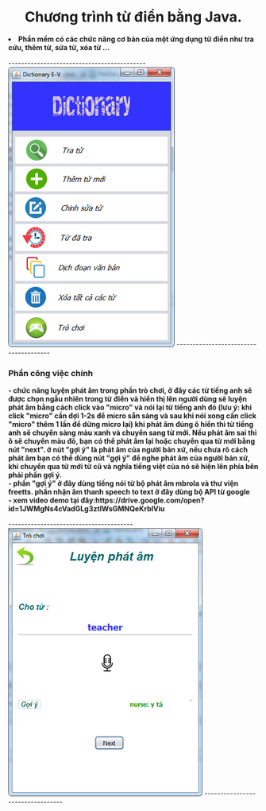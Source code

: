 <h1 align="center"> Chương trình từ điển bằng Java. </h1>
<li>
  <b>Phần mềm có các chức năng cơ bản của một ứng dụng từ điển như tra cứu, thêm từ, sửa từ, xóa từ ...</b><br>
  
------------------------------------------- ![alt tag](https://raw.githubusercontent.com/hoangthang2309/speech-processing/master/dictionary.PNG) --------------------------------------
  <h3>Phần công việc chính<br></h3>
    <b>- chức năng luyện phát âm trong phần trò chơi, ở đây các từ tiếng anh sẽ được chọn ngẫu nhiên trong từ điển và hiển thị lên người dùng sẽ luyện phát âm bằng cách click vào "micro" và nói lại từ tiếng anh đó (lưu ý: khi click "micro" cần đợi 1-2s để micro sẵn sàng và sau khi nói xong cần click "micro" thêm 1 lần để dừng micro lại) khi phát âm đúng ô hiển thì từ tiếng anh sẽ chuyển sàng màu xanh và chuyển sang từ mới. Nếu phát âm sai thì ô sẽ chuyển màu đỏ, bạn có thể phát âm lại hoặc chuyển qua từ mới bằng nút "next". ở nút "gợi ý" là phát âm của người bản xứ, nếu chưa rõ cách phát âm bạn có thể dùng nút "gợi ý" để nghe phát âm của người bản xứ, khi chuyển qua từ mới từ cũ và nghĩa tiếng việt của nó sẽ hiện lên phía bên phải phần gợi ý.</b><br>
    <b>- phần "gợi ý" ở đây dùng tiếng nói từ bộ phát âm mbrola và thư viện freetts. phần nhận âm thanh speech to text ở đây dùng bộ API từ google</b><br>
    <b>- xem video demo tại đây:https://drive.google.com/open?id=1JWMgNs4cVadGLg3ztIWsGMNQeKrblViu</b><br>

--------------------------------------- ![alt tag](https://raw.githubusercontent.com/hoangthang2309/speech-processing/master/luyenphatam.png) ---------------------------------
